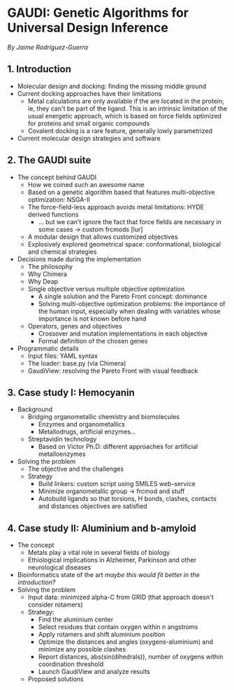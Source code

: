 GAUDI: Genetic Algorithms for Universal Design Inference
========================================================

*By Jaime Rodríguez-Guerra*

## 1. Introduction
- Molecular design and docking: finding the missing middle ground
- Current docking approaches have their limitations
    - Metal calculations are only available if the are located in the protein; ie, they can't be part of the ligand. This is an intrinsic limitation of the usual energetic approach, which is based on force fields optimized for proteins and small organic compounds
    - Covalent docking is a rare feature, generally lowly parametrized
- Current molecular design strategies and software


## 2. The GAUDI suite
- The concept behind GAUDI
    - How we coined such an awesome name
    - Based on a genetic algorithm based that features multi-objective optimization: NSGA-II
    - The force-field-less approach avoids metal limitations: HYDE derived functions
        - ... but we can't ignore the fact that force fields are necessary in some cases -> custom frcmods [lur]
    - A modular design that allows customized objectives
    - Explosively explored geometrical space: conformational, biological and chemical strategies
- Decisions made during the implementation
    - The philosophy
    - Why Chimera
    - Why Deap
    - Single objective versus multiple objective optimization
        - A single solution and the Pareto Front concept: dominance 
        - Solving multi-objective optimization problems: the importance of the human input, especially when dealing with variables whose importance is not known before hand 
    - Operators, genes and objectives
        - Crossover and mutation implementations in each objective
        - Formal definition of the chosen genes
- Programmatic details
    - Input files: YAML syntax
    - The loader: base.py (via Chimera)
    - GaudiView: resolving the Pareto Front with visual feedback

## 3. Case study I: Hemocyanin
- Background
    - Bridging organometallic chemistry and biomolecules
        - Enzymes and organometallics
        - Metallodrugs, artificial enzymes...
    - Streptavidin technology
        - Based on Victor Ph.D: different approaches for artificial metalloenzymes
- Solving the problem
    - The objective and the challenges
    - Strategy
        - Build linkers: custom script using SMILES web-service
        - Minimize organometallic group -> frcmod and stuff
        - Autobuild ligands so that torsions, H bonds, clashes, contacts and distances objectives are satisfied


## 4. Case study II: Aluminium and b-amyloid
- The concept
    - Metals play a vital role in several fields of biology
    - Ethiological implications in Alzheimer, Parkinson and other neurological diseases
- Bioinformatics state of the art *maybe this would fit better in the introduction?*
- Solving the problem
    - Input data: minimized alpha-C from GRID (that approach doesn't consider rotamers)
    - Strategy:
        - Find the aluminium center
        - Select residues that contain oxygen within n angstroms 
        - Apply rotamers and shift aluminium position
        - Optimize the distances and angles (oxygens-aluminium) and minimize any possible clashes
        - Report distances, abs(sin(dihedrals)), number of oxygens within coordination threshold
        - Launch GaudiView and analyze results
    - Proposed solutions